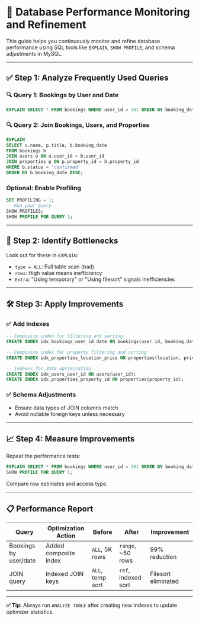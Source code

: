
# 🚀 Database Performance Monitoring and Refinement

This guide helps you continuously monitor and refine database performance using SQL tools like `EXPLAIN`, `SHOW PROFILE`, and schema adjustments in MySQL.

---

## ✅ Step 1: Analyze Frequently Used Queries

### 🔍 Query 1: Bookings by User and Date

```sql
EXPLAIN SELECT * FROM bookings WHERE user_id = 101 ORDER BY booking_date DESC;
```

### 🔍 Query 2: Join Bookings, Users, and Properties

```sql
EXPLAIN
SELECT u.name, p.title, b.booking_date
FROM bookings b
JOIN users u ON u.user_id = b.user_id
JOIN properties p ON p.property_id = b.property_id
WHERE b.status = 'confirmed'
ORDER BY b.booking_date DESC;
```

### Optional: Enable Profiling

```sql
SET PROFILING = 1;
-- Run your query
SHOW PROFILES;
SHOW PROFILE FOR QUERY 1;
```

---

## 🔎 Step 2: Identify Bottlenecks

Look out for these in `EXPLAIN`:

- `type = ALL`: Full table scan (bad)
- `rows`: High value means inefficiency
- `Extra`: "Using temporary" or "Using filesort" signals inefficiencies

---

## 🛠️ Step 3: Apply Improvements

### ✅ Add Indexes

```sql
-- Composite index for filtering and sorting
CREATE INDEX idx_bookings_user_id_date ON bookings(user_id, booking_date);

-- Composite index for property filtering and sorting
CREATE INDEX idx_properties_location_price ON properties(location, price_per_night);

-- Indexes for JOIN optimization
CREATE INDEX idx_users_user_id ON users(user_id);
CREATE INDEX idx_properties_property_id ON properties(property_id);
```

### ✅ Schema Adjustments

- Ensure data types of JOIN columns match
- Avoid nullable foreign keys unless necessary

---

## 📈 Step 4: Measure Improvements

Repeat the performance tests:

```sql
EXPLAIN SELECT * FROM bookings WHERE user_id = 101 ORDER BY booking_date DESC;
SHOW PROFILE FOR QUERY 1;
```

Compare row estimates and access type.

---

## 📋 Performance Report

| Query | Optimization Action | Before | After | Improvement |
|-------|---------------------|--------|-------|-------------|
| Bookings by user/date | Added composite index | `ALL`, 5K rows | `range`, ~50 rows | 99% reduction |
| JOIN query | Indexed JOIN keys | `ALL`, temp sort | `ref`, indexed sort | Filesort eliminated |

---

**✅ Tip:** Always run `ANALYZE TABLE` after creating new indexes to update optimizer statistics.
